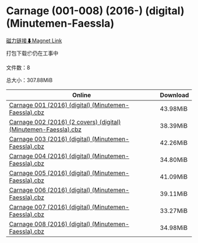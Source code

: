 # Carnage (001-008) (2016-) (digital) (Minutemen-Faessla)

[磁力链接⬇Magnet Link](magnet:?xt=urn:btih:49c7c59839fb6ff86b22ac7587d0c2abf2b463a5&dn=Carnage%20%28001-008%29%20%282016-%29%20%28digital%29%20%28Minutemen-Faessla%29)

打包下载📦仍在工事中

文件数：8

总大小：307.88MiB

Online | Download
--- | ---
[Carnage 001 (2016) (digital) (Minutemen-Faessla).cbz](https://github.com/alicewish/markdown/blob/master/comic/Carnage-001-2016-digital-Minutemen-Faessla-cbz.md) | 43.98MiB
[Carnage 002 (2016) (2 covers) (digital) (Minutemen-Faessla).cbz](https://github.com/alicewish/markdown/blob/master/comic/Carnage-002-2016-2-covers-digital-Minutemen-Faessla-cbz.md) | 38.39MiB
[Carnage 003 (2016) (digital) (Minutemen-Faessla).cbz](https://github.com/alicewish/markdown/blob/master/comic/Carnage-003-2016-digital-Minutemen-Faessla-cbz.md) | 42.26MiB
[Carnage 004 (2016) (digital) (Minutemen-Faessla).cbz](https://github.com/alicewish/markdown/blob/master/comic/Carnage-004-2016-digital-Minutemen-Faessla-cbz.md) | 34.80MiB
[Carnage 005 (2016) (digital) (Minutemen-Faessla).cbz](https://github.com/alicewish/markdown/blob/master/comic/Carnage-005-2016-digital-Minutemen-Faessla-cbz.md) | 41.09MiB
[Carnage 006 (2016) (digital) (Minutemen-Faessla).cbz](https://github.com/alicewish/markdown/blob/master/comic/Carnage-006-2016-digital-Minutemen-Faessla-cbz.md) | 39.11MiB
[Carnage 007 (2016) (digital) (Minutemen-Faessla).cbz](https://github.com/alicewish/markdown/blob/master/comic/Carnage-007-2016-digital-Minutemen-Faessla-cbz.md) | 33.27MiB
[Carnage 008 (2016) (digital) (Minutemen-Faessla).cbz](https://github.com/alicewish/markdown/blob/master/comic/Carnage-008-2016-digital-Minutemen-Faessla-cbz.md) | 34.98MiB